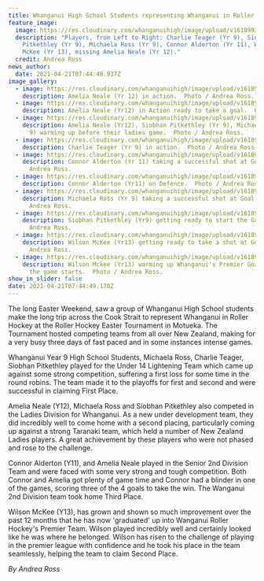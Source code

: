 ```yaml
---
title: Whanganui High School Students representing Whanganui in Roller Hockey
feature_image:
  image: https://res.cloudinary.com/whanganuihigh/image/upload/v1618992121/News/Players_from_Left_to_Right.._Charlie_Teager_Yr_9._Siobhan_Pitkethley_Yr_9._Michaela_Ross_Yr_9._Connor_Alderton_Yr_11._Wilson_McKee_Yr_13._Missing_Amelia_Neale_Yr_12.jpg
  description: "Players, from Left to Right: Charlie Teager (Yr 9), Siobhan
    Pitkethley (Yr 9), Michaela Ross (Yr 9), Connor Alderton (Yr 11), Wilson
    McKee (Yr 13), missing Amelia Neale (Yr 12)."
  credit: Andrea Ross
news_author:
  date: 2021-04-21T07:44:48.937Z
image_gallery:
  - image: https://res.cloudinary.com/whanganuihigh/image/upload/v1618992322/News/Amelia_Neale_Yr_12_in_action.jpg
    description: Amelia Neale (Yr 12) in action.  Photo / Andrea Ross.
  - image: https://res.cloudinary.com/whanganuihigh/image/upload/v1618992357/News/Amelia_Neale_Yr12_in_Action_ready_to_take_a_goal.jpg
    description: Amelia Neale (Yr12) in Action ready to take a goal.  Photo / Andrea Ross.
  - image: https://res.cloudinary.com/whanganuihigh/image/upload/v1618992411/News/Amelia_Neale_Yr12_Siobhan_Pitkethley_Yr_9_Michaela_Ross_Yr_9_warming_up_before_their_ladies_game.jpg
    description: Amelia Neale (Yr12), Siobhan Pitkethley (Yr 9), Michaela Ross (Yr
      9) warming up before their ladies game.  Photo / Andrea Ross.
  - image: https://res.cloudinary.com/whanganuihigh/image/upload/v1618992445/News/Charlie_Teager_Yr_9_in_action.jpg
    description: Charlie Teager (Yr 9) in action.  Photo / Andrea Ross.
  - image: https://res.cloudinary.com/whanganuihigh/image/upload/v1618992491/News/Connor_Alderton_Yr_11_Taking_a_successful_shot_at_Goal.jpg
    description: Connor Alderton (Yr 11) taking a successful shot at Goal.  Photo /
      Andrea Ross.
  - image: https://res.cloudinary.com/whanganuihigh/image/upload/v1618992546/News/Connor_Alderton_Yr11_on_Defence.jpg
    description: Connor Alderton (Yr11) on Defence.  Photo / Andrea Ross.
  - image: https://res.cloudinary.com/whanganuihigh/image/upload/v1618992619/News/Michaela_Ross_Yr_9_taking_a_successful_shot_at_Goal.jpg
    description: Michaela Ross (Yr 9) taking a successful shot at Goal.  Photo /
      Andrea Ross.
  - image: https://res.cloudinary.com/whanganuihigh/image/upload/v1618992660/News/Siobhan_Pitkethley_Yr9_getting_ready_to_start_the_Game.jpg
    description: Siobhan Pitkethley (Yr9) getting ready to start the Game.  Photo /
      Andrea Ross.
  - image: https://res.cloudinary.com/whanganuihigh/image/upload/v1618992715/News/Wilson_McKee_Yr13_getting_ready_to_take_a_shot_at_Goal.jpg
    description: Wilson McKee (Yr13) getting ready to take a shot at Goal.  Photo /
      Andrea Ross.
  - image: https://res.cloudinary.com/whanganuihigh/image/upload/v1618992758/News/Wilson_Mckee_Yr13_Warming_up_Whanganui_s_Premier_Goalie_before_the_game_starts.jpg
    description: Wilson Mckee (Yr13) warming up Whanganui's Premier Goalie before
      the game starts.  Photo / Andrea Ross.
show_in_slider: false
date: 2021-04-21T07:44:49.170Z
---
```

The long Easter Weekend, saw a group of Whanganui High School students make the long trip across the Cook Strait to represent Whanganui in Roller Hockey at the Roller Hockey Easter Tournament in Motueka. The Tournament hosted competing teams from all over New Zealand, making for a very busy three days of fast paced and in some instances intense games.


Whanganui Year 9 High School Students, Michaela Ross, Charlie Teager, Siobhan Pitkethley played for the Under 14 Lightening Team which came up against some strong competition, suffering a first loss for some time in the round robins. The team made it to the playoffs for first and second and were successful in claiming First Place.


Amelia Neale (Y12), Michaela Ross and Siobhan Pitkethley also competed in the Ladies Division for Whanganui. As a new under development team, they did incredibly well to come home with a second placing, particularly coming up against a strong Taranaki team, which held a number of New Zealand Ladies players. A great achievement by these players who were not phased and rose to the challenge.


Connor Alderton (Y11), and Amelia Neale played in the Senior 2nd Division Team and were faced with some very strong and tough competition.  Both Connor and Amelia got plenty of game time and Connor had a blinder in one of the games, scoring three of the 4 goals to take the win. The Wanganui 2nd Division team took home Third Place.


Wilson McKee (Y13), has grown and shown so much improvement over the past 12 months that he has now 'graduated' up into Wanganui Roller Hockey's Premier Team. Wilson played incredibly well and certainly looked like he was where he belonged. Wilson has risen to the challenge of playing in the premier league with confidence and he took his place in the team seamlessly, helping the team to claim Second Place.

*By Andrea Ross*
